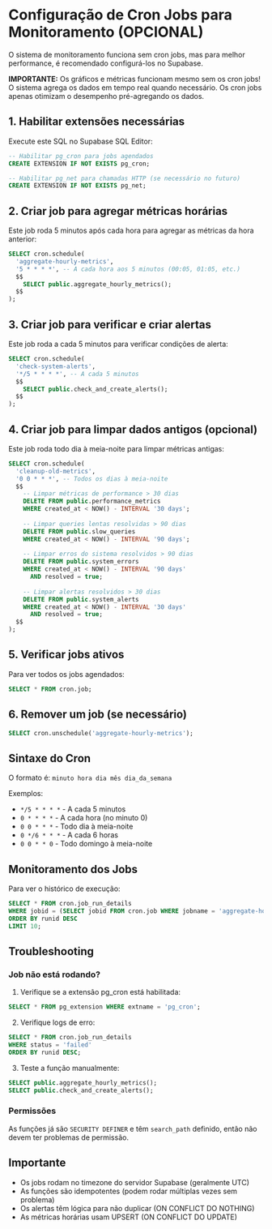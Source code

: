 # Configuração de Cron Jobs para Monitoramento (OPCIONAL)

O sistema de monitoramento funciona sem cron jobs, mas para melhor performance, é recomendado configurá-los no Supabase.

**IMPORTANTE:** Os gráficos e métricas funcionam mesmo sem os cron jobs! O sistema agrega os dados em tempo real quando necessário. Os cron jobs apenas otimizam o desempenho pré-agregando os dados.

## 1. Habilitar extensões necessárias

Execute este SQL no Supabase SQL Editor:

```sql
-- Habilitar pg_cron para jobs agendados
CREATE EXTENSION IF NOT EXISTS pg_cron;

-- Habilitar pg_net para chamadas HTTP (se necessário no futuro)
CREATE EXTENSION IF NOT EXISTS pg_net;
```

## 2. Criar job para agregar métricas horárias

Este job roda 5 minutos após cada hora para agregar as métricas da hora anterior:

```sql
SELECT cron.schedule(
  'aggregate-hourly-metrics',
  '5 * * * *', -- A cada hora aos 5 minutos (00:05, 01:05, etc.)
  $$
    SELECT public.aggregate_hourly_metrics();
  $$
);
```

## 3. Criar job para verificar e criar alertas

Este job roda a cada 5 minutos para verificar condições de alerta:

```sql
SELECT cron.schedule(
  'check-system-alerts',
  '*/5 * * * *', -- A cada 5 minutos
  $$
    SELECT public.check_and_create_alerts();
  $$
);
```

## 4. Criar job para limpar dados antigos (opcional)

Este job roda todo dia à meia-noite para limpar métricas antigas:

```sql
SELECT cron.schedule(
  'cleanup-old-metrics',
  '0 0 * * *', -- Todos os dias à meia-noite
  $$
    -- Limpar métricas de performance > 30 dias
    DELETE FROM public.performance_metrics
    WHERE created_at < NOW() - INTERVAL '30 days';
    
    -- Limpar queries lentas resolvidas > 90 dias
    DELETE FROM public.slow_queries
    WHERE created_at < NOW() - INTERVAL '90 days';
    
    -- Limpar erros do sistema resolvidos > 90 dias
    DELETE FROM public.system_errors
    WHERE created_at < NOW() - INTERVAL '90 days'
      AND resolved = true;
      
    -- Limpar alertas resolvidos > 30 dias
    DELETE FROM public.system_alerts
    WHERE created_at < NOW() - INTERVAL '30 days'
      AND resolved = true;
  $$
);
```

## 5. Verificar jobs ativos

Para ver todos os jobs agendados:

```sql
SELECT * FROM cron.job;
```

## 6. Remover um job (se necessário)

```sql
SELECT cron.unschedule('aggregate-hourly-metrics');
```

## Sintaxe do Cron

O formato é: `minuto hora dia mês dia_da_semana`

Exemplos:
- `*/5 * * * *` - A cada 5 minutos
- `0 * * * *` - A cada hora (no minuto 0)
- `0 0 * * *` - Todo dia à meia-noite
- `0 */6 * * *` - A cada 6 horas
- `0 0 * * 0` - Todo domingo à meia-noite

## Monitoramento dos Jobs

Para ver o histórico de execução:

```sql
SELECT * FROM cron.job_run_details
WHERE jobid = (SELECT jobid FROM cron.job WHERE jobname = 'aggregate-hourly-metrics')
ORDER BY runid DESC
LIMIT 10;
```

## Troubleshooting

### Job não está rodando?

1. Verifique se a extensão pg_cron está habilitada:
```sql
SELECT * FROM pg_extension WHERE extname = 'pg_cron';
```

2. Verifique logs de erro:
```sql
SELECT * FROM cron.job_run_details
WHERE status = 'failed'
ORDER BY runid DESC;
```

3. Teste a função manualmente:
```sql
SELECT public.aggregate_hourly_metrics();
SELECT public.check_and_create_alerts();
```

### Permissões

As funções já são `SECURITY DEFINER` e têm `search_path` definido, então não devem ter problemas de permissão.

## Importante

- Os jobs rodam no timezone do servidor Supabase (geralmente UTC)
- As funções são idempotentes (podem rodar múltiplas vezes sem problema)
- Os alertas têm lógica para não duplicar (ON CONFLICT DO NOTHING)
- As métricas horárias usam UPSERT (ON CONFLICT DO UPDATE)
